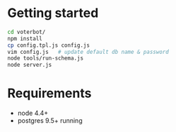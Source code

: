 # Getting started

```sh
cd voterbot/
npm install
cp config.tpl.js config.js
vim config.js   # update default db name & password
node tools/run-schema.js
node server.js
```

# Requirements
- node 4.4+
- postgres 9.5+ running
